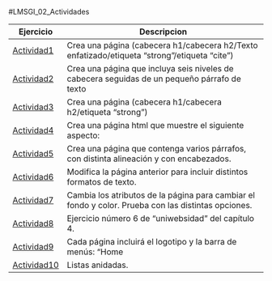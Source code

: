 #LMSGI_02_Actividades

Ejercicio | Descripcion
----------|------------
[Actividad1](Actividad1.html) | Crea una página (cabecera h1/cabecera h2/Texto enfatizado/etiqueta “strong”/etiqueta “cite”)
[Actividad2](Actividad2.html) | Crea una página que incluya seis niveles de cabecera seguidas de un pequeño párrafo de texto
[Actividad3](Actividad3.html) | Crea una página (cabecera h1/cabecera h2/etiqueta “strong”)
[Actividad4](Actividad4.html) | Crea una página html que muestre el siguiente aspecto:
[Actividad5](Actividad5.html) | Crea una página que contenga varios párrafos, con distinta alineación y con encabezados.
[Actividad6](Actividad6.html) | Modifica la página anterior para incluir distintos formatos de texto.
[Actividad7](Actividad7.html) | Cambia los atributos de la página para cambiar el fondo y color. Prueba con las distintas opciones.
[Actividad8](/Tema1/LMSGI_02_Actividades/Actividad8/) | Ejercicio número 6 de “uniwebsidad” del capítulo 4.
[Actividad9](/Tema1/LMSGI_02_Actividades/Actividad9/) | Cada página incluirá el logotipo y la barra de menús: “Home | Races | Resources …”, además del pie de página con el copyright.
[Actividad10](Actividad10.html) | Listas anidadas.

